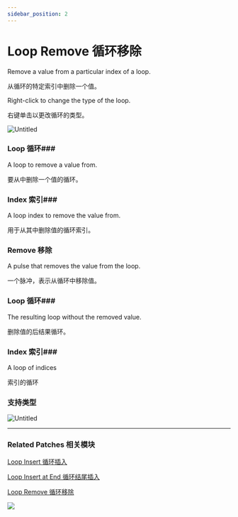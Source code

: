```yaml
---
sidebar_position: 2
---
```


# Loop Remove 循环移除

Remove a value from a particular index of a loop.

从循环的特定索引中删除一个值。

Right-click to change the type of the loop.

右键单击以更改循环的类型。

![Untitled](https://s3.us-west-2.amazonaws.com/secure.notion-static.com/d8cfdc38-8825-4baf-a5ec-b8e4ce9d84d7/Untitled.png?X-Amz-Algorithm=AWS4-HMAC-SHA256&X-Amz-Content-Sha256=UNSIGNED-PAYLOAD&X-Amz-Credential=AKIAT73L2G45EIPT3X45%2F20220602%2Fus-west-2%2Fs3%2Faws4_request&X-Amz-Date=20220602T173406Z&X-Amz-Expires=86400&X-Amz-Signature=f1a4619479fbd2421ec239681e5171f2a935b72ff8ecd895f2e012a9799cad36&X-Amz-SignedHeaders=host&response-content-disposition=filename%20%3D%22Untitled.png%22&x-id=GetObject)

### Loop 循环### 

A loop to remove a value from.

要从中删除一个值的循环。

### Index 索引### 

A loop index to remove the value from.

用于从其中删除值的循环索引。

### Remove 移除

A pulse that removes the value from the loop.

一个脉冲，表示从循环中移除值。

### Loop 循环### 

The resulting loop without the removed value.

删除值的后结果循环。

### Index 索引### 

A loop of indices

索引的循环

### 支持类型

![Untitled](https://s3.us-west-2.amazonaws.com/secure.notion-static.com/f433308c-6688-41ce-bda5-b83ec4a9d7dd/Untitled.png?X-Amz-Algorithm=AWS4-HMAC-SHA256&X-Amz-Content-Sha256=UNSIGNED-PAYLOAD&X-Amz-Credential=AKIAT73L2G45EIPT3X45%2F20220602%2Fus-west-2%2Fs3%2Faws4_request&X-Amz-Date=20220602T173417Z&X-Amz-Expires=86400&X-Amz-Signature=19ac0e7f7797b5a2f3d053e4ef49e4df357cfe5e886cb83c9947cac967ece1b3&X-Amz-SignedHeaders=host&response-content-disposition=filename%20%3D%22Untitled.png%22&x-id=GetObject)

------

### Related Patches 相关模块

[Loop Insert 循环插入](https://www.notion.so/Loop-Insert-d237b5fec9bc481e9feb193f79f81fbf)

[Loop Insert at End 循环结尾插入](https://www.notion.so/Loop-Insert-at-End-4c86d7dcfe2041158b9228f5a811ce9c)

[Loop Remove 循环移除](https://www.notion.so/Loop-Remove-be83847723104a9c8d553130b28dd826)

![](https://s3.us-west-2.amazonaws.com/secure.notion-static.com/d86bf485-c4ad-4d50-ae82-c16da8850612/Untitled.png?X-Amz-Algorithm=AWS4-HMAC-SHA256&X-Amz-Content-Sha256=UNSIGNED-PAYLOAD&X-Amz-Credential=AKIAT73L2G45EIPT3X45%2F20220602%2Fus-west-2%2Fs3%2Faws4_request&X-Amz-Date=20220602T173425Z&X-Amz-Expires=86400&X-Amz-Signature=46b35fdf4c62181ed0631b36c1d05e49e974076077ce55d0cf575078b18da18c&X-Amz-SignedHeaders=host&response-content-disposition=filename%20%3D%22Untitled.png%22&x-id=GetObject)
